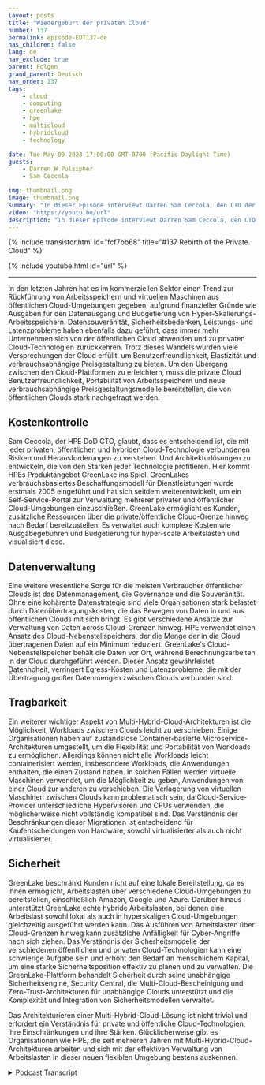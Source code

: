 ```yaml
---
layout: posts
title: "Wiedergeburt der privaten Cloud"
number: 137
permalink: episode-EDT137-de
has_children: false
lang: de
nav_exclude: true
parent: Folgen
grand_parent: Deutsch
nav_order: 137
tags:
    - cloud
    - computing
    - greenlake
    - hpe
    - multicloud
    - hybridcloud
    - technology

date: Tue May 09 2023 17:00:00 GMT-0700 (Pacific Daylight Time)
guests:
    - Darren W Pulsipher
    - Sam Ceccola

img: thumbnail.png
image: thumbnail.png
summary: "In dieser Episode interviewt Darren Sam Ceccola, den CTO der DOD für HPE, über die neuen Geschäfts- und Technologiemodelle, die die Art und Weise verändern, wie Organisationen die Hybrid Cloud nutzen."
video: "https://youtu.be/url"
description: "In dieser Episode interviewt Darren Sam Ceccola, den CTO der DOD für HPE, über die neuen Geschäfts- und Technologiemodelle, die die Art und Weise verändern, wie Organisationen die Hybrid Cloud nutzen."
---
```


<div>
{% include transistor.html id="fcf7bb68" title="#137 Rebirth of the Private Cloud" %}

{% include youtube.html id="url" %}
</div>

---

In den letzten Jahren hat es im kommerziellen Sektor einen Trend zur Rückführung von Arbeitsspeichern und virtuellen Maschinen aus öffentlichen Cloud-Umgebungen gegeben, aufgrund finanzieller Gründe wie Ausgaben für den Datenausgang und Budgetierung von Hyper-Skalierungs-Arbeitsspeichern. Datensouveränität, Sicherheitsbedenken, Leistungs- und Latenzprobleme haben ebenfalls dazu geführt, dass immer mehr Unternehmen sich von der öffentlichen Cloud abwenden und zu privaten Cloud-Technologien zurückkehren. Trotz dieses Wandels wurden viele Versprechungen der Cloud erfüllt, um Benutzerfreundlichkeit, Elastizität und verbrauchsabhängige Preisgestaltung zu bieten. Um den Übergang zwischen den Cloud-Plattformen zu erleichtern, muss die private Cloud Benutzerfreundlichkeit, Portabilität von Arbeitsspeichern und neue verbrauchsabhängige Preisgestaltungsmodelle bereitstellen, die von öffentlichen Clouds stark nachgefragt werden.

## Kostenkontrolle

Sam Ceccola, der HPE DoD CTO, glaubt, dass es entscheidend ist, die mit jeder privaten, öffentlichen und hybriden Cloud-Technologie verbundenen Risiken und Herausforderungen zu verstehen. Und Architekturlösungen zu entwickeln, die von den Stärken jeder Technologie profitieren. Hier kommt HPEs Produktangebot GreenLake ins Spiel. GreenLakes verbrauchsbasiertes Beschaffungsmodell für Dienstleistungen wurde erstmals 2005 eingeführt und hat sich seitdem weiterentwickelt, um ein Self-Service-Portal zur Verwaltung mehrerer privater und öffentlicher Cloud-Umgebungen einzuschließen. GreenLake ermöglicht es Kunden, zusätzliche Ressourcen über die private/öffentliche Cloud-Grenze hinweg nach Bedarf bereitzustellen. Es verwaltet auch komplexe Kosten wie Ausgabegebühren und Budgetierung für hyper-scale Arbeitslasten und visualisiert diese.

## Datenverwaltung

Eine weitere wesentliche Sorge für die meisten Verbraucher öffentlicher Clouds ist das Datenmanagement, die Governance und die Souveränität. Ohne eine kohärente Datenstrategie sind viele Organisationen stark belastet durch Datenübertragungskosten, die das Bewegen von Daten in und aus öffentlichen Clouds mit sich bringt. Es gibt verschiedene Ansätze zur Verwaltung von Daten across Cloud-Grenzen hinweg. HPE verwendet einen Ansatz des Cloud-Nebenstellspeichers, der die Menge der in die Cloud übertragenen Daten auf ein Minimum reduziert. GreenLake's Cloud-Nebenstellspeicher behält die Daten vor Ort, während Berechnungsarbeiten in der Cloud durchgeführt werden. Dieser Ansatz gewährleistet Datenhoheit, verringert Egress-Kosten und Latenzprobleme, die mit der Übertragung großer Datenmengen zwischen Clouds verbunden sind.

## Tragbarkeit

Ein weiterer wichtiger Aspekt von Multi-Hybrid-Cloud-Architekturen ist die Möglichkeit, Workloads zwischen Clouds leicht zu verschieben. Einige Organisationen haben auf zustandslose Container-basierte Microservice-Architekturen umgestellt, um die Flexibilität und Portabilität von Workloads zu ermöglichen. Allerdings können nicht alle Workloads leicht containerisiert werden, insbesondere Workloads, die Anwendungen enthalten, die einen Zustand haben. In solchen Fällen werden virtuelle Maschinen verwendet, um die Möglichkeit zu geben, Anwendungen von einer Cloud zur anderen zu verschieben. Die Verlagerung von virtuellen Maschinen zwischen Clouds kann problematisch sein, da Cloud-Service-Provider unterschiedliche Hypervisoren und CPUs verwenden, die möglicherweise nicht vollständig kompatibel sind. Das Verständnis der Beschränkungen dieser Migrationen ist entscheidend für Kaufentscheidungen von Hardware, sowohl virtualisierter als auch nicht virtualisierter.

## Sicherheit

GreenLake beschränkt Kunden nicht auf eine lokale Bereitstellung, da es ihnen ermöglicht, Arbeitslasten über verschiedene Cloud-Umgebungen zu bereitstellen, einschließlich Amazon, Google und Azure. Darüber hinaus unterstützt GreenLake echte hybride Arbeitslasten, bei denen eine Arbeitslast sowohl lokal als auch in hyperskaligen Cloud-Umgebungen gleichzeitig ausgeführt werden kann. Das Ausführen von Arbeitslasten über Cloud-Grenzen hinweg kann zusätzliche Anfälligkeit für Cyber-Angriffe nach sich ziehen. Das Verständnis der Sicherheitsmodelle der verschiedenen öffentlichen und privaten Cloud-Technologien kann eine schwierige Aufgabe sein und erhöht den Bedarf an menschlichem Kapital, um eine starke Sicherheitsposition effektiv zu planen und zu verwalten. Die GreenLake-Plattform behandelt Sicherheit durch seine unabhängige Sicherheitsengine, Security Central, die Multi-Cloud-Bescheinigung und Zero-Trust-Architekturen für unabhängige Clouds unterstützt und die Komplexität und Integration von Sicherheitsmodellen verwaltet.

Das Architekturieren einer Multi-Hybrid-Cloud-Lösung ist nicht trivial und erfordert ein Verständnis für private und öffentliche Cloud-Technologien, ihre Einschränkungen und ihre Stärken. Glücklicherweise gibt es Organisationen wie HPE, die seit mehreren Jahren mit Multi-Hybrid-Cloud-Architekturen arbeiten und sich mit der effektiven Verwaltung von Arbeitslasten in dieser neuen flexiblen Umgebung bestens auskennen.



<details>
<summary> Podcast Transcript </summary>

<p></p>

</details>

